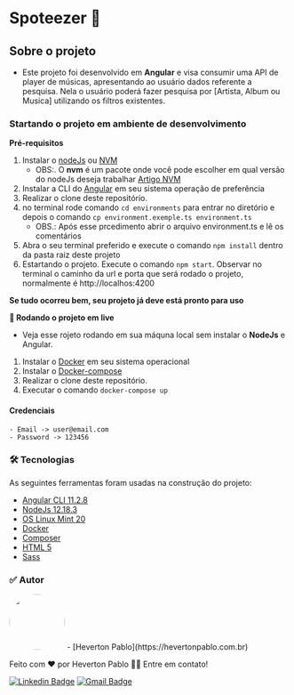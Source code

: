 # Spoteezer 🚀 

## Sobre o projeto
- Este projeto foi desenvolvido em **Angular** e visa consumir uma API de player de músicas, apresentando ao usuário dados referente a pesquisa. Nela o usuário poderá fazer pesquisa por [Artista, Album ou Musica] utilizando os filtros existentes.


### Startando o projeto em ambiente de desenvolvimento

__Pré-requisitos__

1. Instalar o [nodeJs](https://nodejs.org/en/download/) ou [NVM](https://github.com/nvm-sh/nvm)
    - OBS:. O **nvm** é um pacote onde você pode escolher em qual versão do nodeJs deseja trabalhar [Artigo NVM](https://www.treinaweb.com.br/blog/instalando-e-gerenciando-varias-versoes-do-node-js-com-nvm/)
2. Instalar a CLI do [Angular](https://angular.io/guide/setup-local) em seu sistema operação de preferência 
3. Realizar o clone deste repositório.
4. no terminal rode comando ```cd environments``` para entrar no diretório e depois o comando ```cp environment.exemple.ts environment.ts```
    - OBS.: Após esse prcedimento abrir o arquivo environment.ts e lê os comentários
5. Abra o seu terminal preferido e execute o comando ```npm install``` dentro da pasta raiz deste projeto
6. Estartando o projeto. Execute o comando ```npm start```. Observar no terminal o caminho da url e porta que será rodado o projeto, normalmente é http://localhos:4200

**Se tudo ocorreu bem, seu projeto já deve está pronto para uso**

__🎲 Rodando o projeto em live__

- Veja esse rojeto rodando em sua máquna local sem instalar o **NodeJs** e Angular.

1. Instalar o [Docker](https://www.docker.com/get-started) em seu sistema operacional 
2. Instalar o [Docker-compose](https://docs.docker.com/compose/install/)
3. Realizar o clone deste repositório.
4. Executar o comando ```docker-compose up```

#### Credenciais
    - Email -> user@email.com
    - Password -> 123456

### 🛠 Tecnologias

As seguintes ferramentas foram usadas na construção do projeto:

- [Angular CLI 11.2.8](https://laravel.com/)
- [NodeJs 12.18.3](https://nodejs.org/en/)
- [OS Linux Mint 20](https://linuxmint.com/)
- [Docker](https://www.docker.com/)
- [Composer](https://getcomposer.org/)
- [HTML 5](https://www.w3schools.com/html/)
- [Sass](https://sass-lang.com/)

### ✅ Autor

<img style="border-radius: 50%;" src="https://avatars0.githubusercontent.com/u/56054471?s=400&v=4" width="100px;" />
- [Heverton Pablo](https://hevertonpablo.com.br)

Feito com ❤️ por Heverton Pablo 👋🏽 Entre em contato!

[![Linkedin Badge](https://img.shields.io/badge/-Heverton-blue?style=flat-square&logo=Linkedin&logoColor=white&link=https://www.linkedin.com/in/heverton-pablo/)](https://www.linkedin.com/in/heverton-pablo/) 
[![Gmail Badge](https://img.shields.io/badge/-hevertonpabloo@gmail.com-c14438?style=flat-square&logo=Gmail&logoColor=white&link=mailto:hevertonpablo@gmail.com)](mailto:hevertonpabloo@gmail.com)